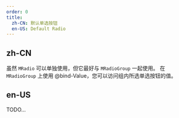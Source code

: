 ```yaml
---
order: 0
title:
  zh-CN: 默认单选按钮
  en-US: Default Radio
---
```


## zh-CN

虽然 `MRadio` 可以单独使用，但它最好与 `MRadioGroup` 一起使用。 在 `MRadioGroup` 上使用 @bind-Value，您可以访问组内所选单选按钮的值。

## en-US

TODO...
